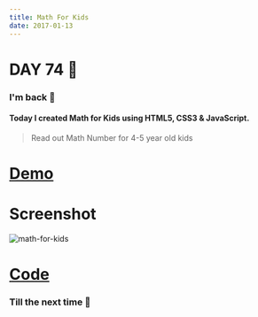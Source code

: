 ```yaml
---
title: Math For Kids
date: 2017-01-13
---
```


# DAY 74 👾 

### I'm back 💙

#### Today I created Math for Kids using HTML5, CSS3 & JavaScript.

> Read out Math Number for 4-5 year old kids

# [Demo](https://deadcoder0904.github.io/math-for-kids)

# Screenshot

![math-for-kids](http://imgur.com/U0riSS2.png)

# [Code](https://github.com/deadcoder0904/math-for-kids)

### Till the next time 👻 